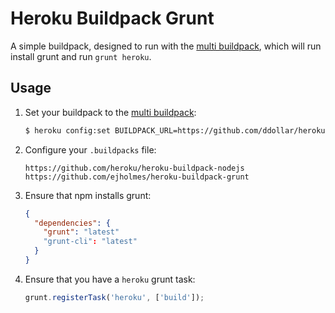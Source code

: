 # Heroku Buildpack Grunt

A simple buildpack, designed to run with the [multi buildpack](https://github.com/ddollar/heroku-buildpack-multi),
which will run install grunt and run `grunt heroku`.

## Usage

1. Set your buildpack to the [multi buildpack](https://github.com/ddollar/heroku-buildpack-multi):

   ```bash
   $ heroku config:set BUILDPACK_URL=https://github.com/ddollar/heroku-buildpack-multi
   ```

2. Configure your `.buildpacks` file:

   ```
   https://github.com/heroku/heroku-buildpack-nodejs
   https://github.com/ejholmes/heroku-buildpack-grunt
   ```

3. Ensure that npm installs grunt:

   ```json
   {
     "dependencies": {
       "grunt": "latest"
       "grunt-cli": "latest"
     }
   }
   ```

4. Ensure that you have a `heroku` grunt task:

   ```js
   grunt.registerTask('heroku', ['build']);
   ```
